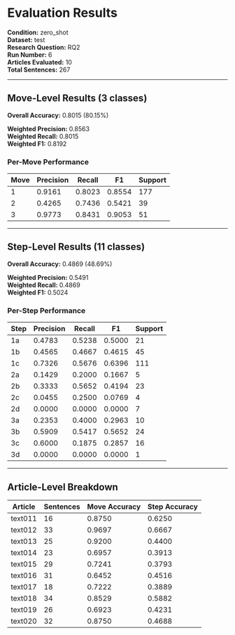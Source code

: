 # Evaluation Results

**Condition:** zero_shot  
**Dataset:** test  
**Research Question:** RQ2  
**Run Number:** 6  
**Articles Evaluated:** 10  
**Total Sentences:** 267  

---

## Move-Level Results (3 classes)

**Overall Accuracy:** 0.8015 (80.15%)  

**Weighted Precision:** 0.8563  
**Weighted Recall:** 0.8015  
**Weighted F1:** 0.8192  

### Per-Move Performance

| Move | Precision | Recall | F1 | Support |
|------|-----------|--------|----|---------|
| 1 | 0.9161 | 0.8023 | 0.8554 | 177 |
| 2 | 0.4265 | 0.7436 | 0.5421 | 39 |
| 3 | 0.9773 | 0.8431 | 0.9053 | 51 |

---

## Step-Level Results (11 classes)

**Overall Accuracy:** 0.4869 (48.69%)  

**Weighted Precision:** 0.5491  
**Weighted Recall:** 0.4869  
**Weighted F1:** 0.5024  

### Per-Step Performance

| Step | Precision | Recall | F1 | Support |
|------|-----------|--------|----|---------|
| 1a | 0.4783 | 0.5238 | 0.5000 | 21 |
| 1b | 0.4565 | 0.4667 | 0.4615 | 45 |
| 1c | 0.7326 | 0.5676 | 0.6396 | 111 |
| 2a | 0.1429 | 0.2000 | 0.1667 | 5 |
| 2b | 0.3333 | 0.5652 | 0.4194 | 23 |
| 2c | 0.0455 | 0.2500 | 0.0769 | 4 |
| 2d | 0.0000 | 0.0000 | 0.0000 | 7 |
| 3a | 0.2353 | 0.4000 | 0.2963 | 10 |
| 3b | 0.5909 | 0.5417 | 0.5652 | 24 |
| 3c | 0.6000 | 0.1875 | 0.2857 | 16 |
| 3d | 0.0000 | 0.0000 | 0.0000 | 1 |

---

## Article-Level Breakdown

| Article | Sentences | Move Accuracy | Step Accuracy |
|---------|-----------|---------------|---------------|
| text011 | 16 | 0.8750 | 0.6250 |
| text012 | 33 | 0.9697 | 0.6667 |
| text013 | 25 | 0.9200 | 0.4400 |
| text014 | 23 | 0.6957 | 0.3913 |
| text015 | 29 | 0.7241 | 0.3793 |
| text016 | 31 | 0.6452 | 0.4516 |
| text017 | 18 | 0.7222 | 0.3889 |
| text018 | 34 | 0.8529 | 0.5882 |
| text019 | 26 | 0.6923 | 0.4231 |
| text020 | 32 | 0.8750 | 0.4688 |
